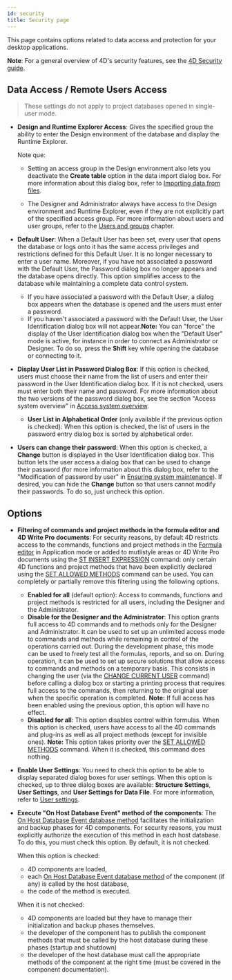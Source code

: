 ```yaml
---
id: security
title: Security page
---
```


This page contains options related to data access and protection for your desktop applications.

**Note**: For a general overview of 4D's security features, see the [4D Security guide](https://blog.4d.com/4d-security-guide/).

## Data Access / Remote Users Access

> These settings do not apply to project databases opened in single-user mode.

-   **Design and Runtime Explorer Access**: Gives the specified group the ability to enter the Design environment of the database and display the Runtime Explorer.

    Note que:
    -   Setting an access group in the Design environment also lets you deactivate the **Create table** option in the data import dialog box. For more information about this dialog box, refer to [Importing data from files](https://doc.4d.com/4Dv19/4D/19/Importing-data-from-files.300-5416859.en.html).

    -   The Designer and Administrator always have access to the Design environment and Runtime Explorer, even if they are not explicitly part of the specified access group. For more information about users and user groups, refer to the [Users and groups](https://doc.4d.com/4Dv19/4D/19/Users-and-groups.200-5416628.en.html) chapter.

-   **Default User**: When a Default User has been set, every user that opens the database or logs onto it has the same access privileges and restrictions defined for this Default User. It is no longer necessary to enter a user name. Moreover, if you have not associated a password with the Default User, the Password dialog box no longer appears and the database opens directly. This option simplifies access to the database while maintaining a complete data control system.

    -   If you have associated a password with the Default User, a dialog box appears when the database is opened and the users must enter a password.
    -   If you haven't associated a password with the Default User, the User Identification dialog box will not appear.**Note:** You can "force" the display of the User Identification dialog box when the "Default User" mode is active, for instance in order to connect as Administrator or Designer. To do so, press the **Shift** key while opening the database or connecting to it.

-   **Display User List in Password Dialog Box**: If this option is checked, users must choose their name from the list of users and enter their password in the User Identification dialog box. If it is not checked, users must enter both their name and password. For more information about the two versions of the password dialog box, see the section "Access system overview" in [Access system overview](https://doc.4d.com/4Dv19/4D/19/Access-system-overview.300-5416896.en.html).

    -   **User List in Alphabetical Order** (only available if the previous option is checked): When this option is checked, the list of users in the password entry dialog box is sorted by alphabetical order.

-   **Users can change their password**: When this option is checked, a **Change** button is displayed in the User Identification dialog box. This button lets the user access a dialog box that can be used to change their password (for more information about this dialog box, refer to the "Modification of password by user" in [Ensuring system maintenance](https://doc.4d.com/4Dv19/4D/19/Access-system-overview.300-5416896.en.html)). If desired, you can hide the **Change** button so that users cannot modify their passwords. To do so, just uncheck this option.

## Options

-   **Filtering of commands and project methods in the formula editor and 4D Write Pro documents**: For security reasons, by default 4D restricts access to the commands, functions and project methods in the [Formula editor](https://doc.4d.com/4Dv19/4D/19/Formula-editor.200-5416596.en.html) in Application mode or added to mutlistyle areas or 4D Write Pro documents using the [ST INSERT EXPRESSION](https://doc.4d.com/4dv19R/help/command/en/page1281.html) command: only certain 4D functions and project methods that have been explicitly declared using the [SET ALLOWED METHODS](https://doc.4d.com/4dv19R/help/command/en/page805.html) command can be used. You can completely or partially remove this filtering using the following options.
    -   **Enabled for all** (default option): Access to commands, functions and project methods is restricted for all users, including the Designer and the Administrator.
    -   **Disable for the Designer and the Administrator**: This option grants full access to 4D commands and to methods only for the Designer and Administrator. It can be used to set up an unlimited access mode to commands and methods while remaining in control of the operations carried out. During the development phase, this mode can be used to freely test all the formulas, reports, and so on. During operation, it can be used to set up secure solutions that allow access to commands and methods on a temporary basis. This consists in changing the user (via the [CHANGE CURRENT USER](https://doc.4d.com/4dv19R/help/command/en/page289.html) command) before calling a dialog box or starting a printing process that requires full access to the commands, then returning to the original user when the specific operation is completed. **Note:** If full access has been enabled using the previous option, this option will have no effect.
    -   **Disabled for all**: This option disables control within formulas. When this option is checked, users have access to all the 4D commands and plug-ins as well as all project methods (except for invisible ones). **Note:** This option takes priority over the [SET ALLOWED METHODS](https://doc.4d.com/4dv19R/help/command/en/page805.html) command. When it is checked, this command does nothing.

-   **Enable User Settings**: You need to check this option to be able to display separated dialog boxes for user settings. When this option is checked, up to three dialog boxes are available: **Structure Settings**, **User Settings**, and **User Settings for Data File**. For more information, refer to [User settings](overview.md#user-settings).

-   **Execute "On Host Database Event" method of the components**: The [On Host Database Event database method](https://doc.4d.com/4D-Language-Reference-19-R4/Database-Methods/On-Host-Database-Event-database-method.301-5739713.en.html) facilitates the initialization and backup phases for 4D components. For security reasons, you must explicitly authorize the execution of this method in each host database. To do this, you must check this option. By default, it is not checked.

    When this option is checked:
    * 4D components are loaded,
    * each [On Host Database Event database method](https://doc.4d.com/4Dv19/4D/19.1/On-Host-Database-Event-database-method.301-5653908.en.html) of the component (if any) is called by the host database,
    * the code of the method is executed.

    When it is not checked:
    * 4D components are loaded but they have to manage their initialization and backup phases themselves.
    * the developer of the component has to publish the component methods that must be called by the host database during these phases (startup and shutdown)
    * the developer of the host database must call the appropriate methods of the component at the right time (must be covered in the component documentation).